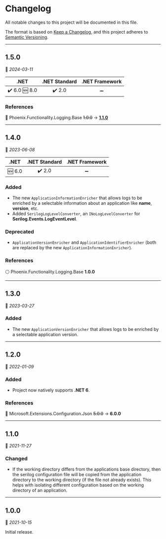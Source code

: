 # Changelog

All notable changes to this project will be documented in this file.

The format is based on [Keep a Changelog](https://keepachangelog.com/en/1.0.0/), and this project adheres to [Semantic Versioning](https://semver.org/spec/v2.0.0.html).
___

## 1.5.0

:calendar: _2024-03-11_

| .NET | .NET Standard | .NET Framework |
| :-: | :-: | :-: |
| :heavy_check_mark: 6.0 :new: 8.0 | :heavy_check_mark: 2.0 | :heavy_minus_sign: |

### References

:large_blue_circle: Phoenix.Functionality.Logging.Base ~~1.0.0~~ → [**1.1.0**](../../Logging.Base/⬙/CHANGELOG.md#1.1.0)
___

## 1.4.0

:calendar: _2023-06-08_

| .NET | .NET Standard | .NET Framework |
| :-: | :-: | :-: |
| :new: 6.0 | :heavy_check_mark: 2.0 | :heavy_minus_sign: |

### Added

- The new `ApplicationInformationEnricher` that allows logs to be enriched by a selectable information about an application like **name**, **version**, etc.
- Added `SerilogLogLevelConverter`, an `INoLogLevelConverter` for **Serilog.Events.LogEventLevel**.

### Deprecated

- `ApplicationVersionEnricher` and `ApplicationIdentifierEnricher` (both are replaced by the new `ApplicationInformationEnricher`).

### References

:white_circle: Phoenix.Functionality.Logging.Base **1.0.0**
___

## 1.3.0

:calendar: _2023-03-27_

### Added

- The new `ApplicationVersionEnricher` that allows logs to be enriched by a selectable application version.
___

## 1.2.0

:calendar: _2022-01-09_

### Added

- Project now natively supports **.NET 6**.

### References

:large_blue_circle: Microsoft.Extensions.Configuration.Json ~~5.0.0~~ → **6.0.0**
___

## 1.1.0

:calendar: _2021-11-27_

### Changed

- If the working directory differs from the applications base directory, then the serilog configuration file will be copied from the application directory to the working directory (if the file not already exists). This helps with isolating different configuration based on the working directory of an application.
___

## 1.0.0

:calendar: _2021-10-15_

Initial release.